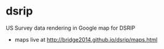 # dsrip
US Survey data rendering in Google map for DSRIP

* maps live at http://bridge2014.github.io/dsrip/maps.html
